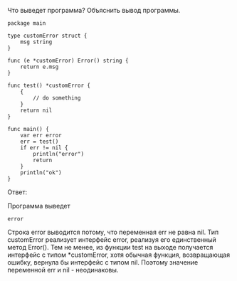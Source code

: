 Что выведет программа? Объяснить вывод программы.

    package main
    
    type customError struct {
        msg string
    }
    
    func (e *customError) Error() string {
        return e.msg
    }
    
    func test() *customError {
        {
            // do something
        }
        return nil
    }
    
    func main() {
        var err error
        err = test()
        if err != nil {
            println("error")
            return
        }
        println("ok")
    }

Ответ:

Программа выведет

    error

Строка error выводится потому, что переменная err не равна nil.
Тип customError реализует интерфейс error, реализуя его единственный метод Error().
Тем не менее, из функции test на выходе получается интерфейс с типом *customError,
хотя обычная функция, возвращающая ошибку, вернула бы интерфейс с типом nil.
Поэтому значение переменной err и nil - неодинаковы.
    